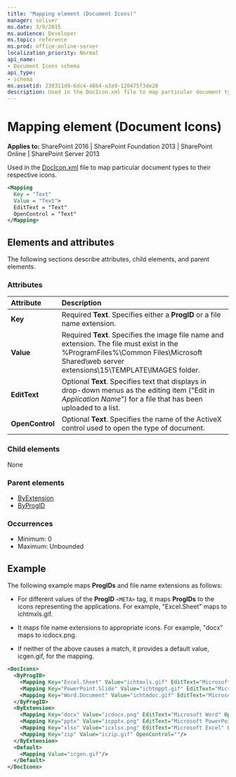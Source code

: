 ```yaml
---
title: "Mapping element (Document Icons)"
manager: soliver
ms.date: 3/9/2015
ms.audience: Developer
ms.topic: reference
ms.prod: office-online-server
localization_priority: Normal
api_name:
- Document Icons schema
api_type:
- schema
ms.assetid: 238311d9-6dc4-4864-a3a9-120475f3de20
description: Used in the DocIcon.xml file to map particular document types to their respective icons. 
---
```


# Mapping element (Document Icons)

**Applies to:** SharePoint 2016 | SharePoint Foundation 2013 | SharePoint Online | SharePoint Server 2013
  
Used in the [DocIcon.xml](http://msdn.microsoft.com/library/ef6acad0-0a1a-457c-bc9b-ff1e368e59fb%28Office.15%29.aspx) file to map particular document types to their respective icons. 
  
```XML
<Mapping
  Key = "Text"
  Value = "Text">
  EditText = "Text"
  OpenControl = "Text"
</Mapping>
```
## Elements and attributes

The following sections describe attributes, child elements, and parent elements.

### Attributes

|**Attribute**|**Description**|
|:-----|:-----|
|**Key** <br/> |Required **Text**. Specifies either a **ProgID** or a file name extension.  <br/> |
|**Value** <br/> |Required **Text**. Specifies the image file name and extension. The file must exist in the %ProgramFiles%\Common Files\Microsoft Shared\web server extensions\15\TEMPLATE\IMAGES folder.  <br/> |
|**EditText** <br/> |Optional **Text**. Specifies text that displays in drop-down menus as the editing item ("Edit in  _Application Name_") for a file that has been uploaded to a list.  <br/> |
|**OpenControl** <br/> |Optional **Text**. Specifies the name of the ActiveX control used to open the type of document.  <br/> |
   
### Child elements

None
   
### Parent elements

- [ByExtension](byextension-element-document-icons.md)
- [ByProgID](byprogid-element-document-icons.md)
   
### Occurrences

- Minimum: 0 
- Maximum: Unbounded  
   
## Example

The following example maps **ProgIDs** and file name extensions as follows: 
  
- For different values of the **ProgID** `<META>` tag, it maps **ProgIDs** to the icons representing the applications. For example, "Excel.Sheet" maps to ichtmxls.gif. 
    
- It maps file name extensions to appropriate icons. For example, "docx" maps to icdocx.png. 
    
- If neither of the above causes a match, it provides a default value, icgen.gif, for the mapping.
    
```XML
<DocIcons>
  <ByProgID>
    <Mapping Key="Excel.Sheet" Value="ichtmxls.gif" EditText="Microsoft Excel" OpenControl="SharePoint.OpenDocuments" />
    <Mapping Key="PowerPoint.Slide" Value="ichtmppt.gif" EditText="Microsoft PowerPoint" OpenControl="SharePoint.OpenDocuments" />
    <Mapping Key="Word.Document" Value="ichtmdoc.gif" EditText="Microsoft Word" OpenControl="SharePoint.OpenDocuments"/>
  </ByProgID>
  <ByExtension>
    <Mapping Key="docx" Value="icdocx.png" EditText="Microsoft Word" OpenControl="SharePoint.OpenDocuments"/>
    <Mapping Key="pptx" Value="icpptx.png" EditText="Microsoft PowerPoint" OpenControl="SharePoint.OpenDocuments"/>
    <Mapping Key="xlsx" Value="icxlsx.png" EditText="Microsoft Excel" OpenControl="SharePoint.OpenDocuments"/>
    <Mapping Key="zip" Value="iczip.gif" OpenControl=""/>
  </ByExtension>
  <Default>
    <Mapping Value="icgen.gif"/>
  </Default>
</DocIcons>
```


